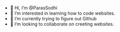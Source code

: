 - 👋 Hi, I’m @ParasSodhi
- 👀 I’m interested in learning how to code websites.
- 🌱 I’m currently trying to figure out Github
- 💞️ I’m looking to collaborate on creeting websites.

<!---
ParasSodhi/ParasSodhi is a ✨ special ✨ repository because its `README.md` (this file) appears on your GitHub profile.
You can click the Preview link to take a look at your changes.
--->
